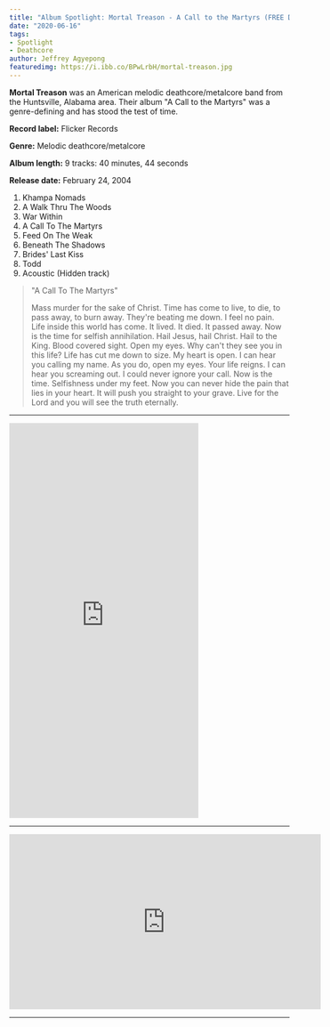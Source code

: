 ```yaml
---
title: "Album Spotlight: Mortal Treason - A Call to the Martyrs (FREE DOWNLOAD)"
date: "2020-06-16"
tags:
- Spotlight
- Deathcore
author: Jeffrey Agyepong
featuredimg: https://i.ibb.co/BPwLrbH/mortal-treason.jpg
---
```


**Mortal Treason** was an American melodic deathcore/metalcore band from the Huntsville, Alabama area. Their album "A Call to the Martyrs" was a genre-defining and has stood the test of time.

**Record label:** Flicker Records

**Genre:** Melodic deathcore/metalcore

**Album length:** 9 tracks: 40 minutes, 44 seconds

**Release date:** February 24, 2004

1. Khampa Nomads
2. A Walk Thru The Woods
3. War Within
4. A Call To The Martyrs
5. Feed On The Weak
6. Beneath The Shadows
7. Brides' Last Kiss
8. Todd
9. Acoustic (Hidden track)

> "A Call To The Martyrs"
> 
> Mass murder for the sake of Christ. Time has come to live, to die, to pass away, to burn away. They're beating me down. I feel no pain. Life inside this world has come. It lived. It died. It passed away. Now is the time for selfish annihilation. Hail Jesus, hail Christ. Hail to the King. Blood covered sight. Open my eyes. Why can't they see you in this life? Life has cut me down to size. My heart is open. I can hear you calling my name. As you do, open my eyes. Your life reigns. I can hear you screaming out. I could never ignore your call. Now is the time. Selfishness under my feet. Now you can never hide the pain that lies in your heart. It will push you straight to your grave. Live for the Lord and you will see the truth eternally.

<hr>

<iframe style="border: 0; width: 340px; height: 710px;" src="https://bandcamp.com/EmbeddedPlayer/album=3972576703/size=large/bgcol=333333/linkcol=0f91ff/transparent=true/" seamless><a href="https://alabamadiymusicarchive.bandcamp.com/album/mortal-treason-a-call-to-the-martyrs">MORTAL TREASON- A CALL TO THE MARTYRS by Mortal Treason</a></iframe>

<hr>

<div class="video-container"><iframe src="https://www.youtube.com/embed/rPZThR5V8d4" width="560" height="315" frameborder="0"></iframe></div>

<hr>